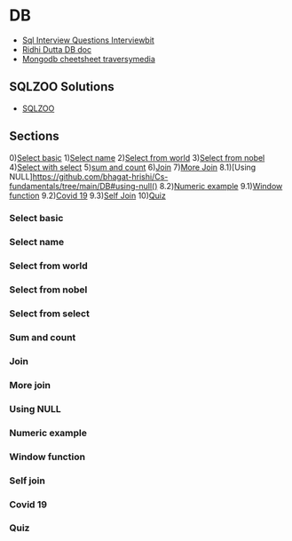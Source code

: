 # DB

- [Sql Interview Questions Interviewbit](https://www.interviewbit.com/sql-interview-questions/)
- [Ridhi Dutta DB doc](https://docs.google.com/document/d/1KZ5mxEwyWjnHyh7ZG8IJtalDpqf-zvRIUC0BS5mpZ-o/edit)
- [Mongodb cheetsheet traversymedia](https://gist.github.com/bradtraversy/f407d642bdc3b31681bc7e56d95485b6)

## SQLZOO Solutions 

- [SQLZOO](https://sqlzoo.net/wiki/SQL_Tutorial)

## Sections 
0)[Select basic](https://github.com/bhagat-hrishi/Cs-fundamentals/tree/main/DB#select-basic)
1)[Select name](https://github.com/bhagat-hrishi/Cs-fundamentals/tree/main/DB#select-name)
2)[Select from world](https://github.com/bhagat-hrishi/Cs-fundamentals/tree/main/DB#select-from-world)
3)[Select from nobel](https://github.com/bhagat-hrishi/Cs-fundamentals/tree/main/DB#select-from-nobel)
4)[Select with select](https://github.com/bhagat-hrishi/Cs-fundamentals/tree/main/DB#select-from-select)
5)[sum and count](https://github.com/bhagat-hrishi/Cs-fundamentals/tree/main/DB#sum-and-count)
6)[Join](https://github.com/bhagat-hrishi/Cs-fundamentals/tree/main/DB#join)
7)[More Join](https://github.com/bhagat-hrishi/Cs-fundamentals/tree/main/DB#more-join)
8.1)[Using NULL]https://github.com/bhagat-hrishi/Cs-fundamentals/tree/main/DB#using-null()
8.2)[Numeric example](https://github.com/bhagat-hrishi/Cs-fundamentals/tree/main/DB#numeric-example)
9.1)[Window function](https://github.com/bhagat-hrishi/Cs-fundamentals/tree/main/DB#numeric-example)
9.2)[Covid 19]()
9.3)[Self Join](https://github.com/bhagat-hrishi/Cs-fundamentals/tree/main/DB#self-join)
10)[Quiz](https://github.com/bhagat-hrishi/Cs-fundamentals/tree/main/DB#quiz)

### Select basic
### Select name
### Select from world
### Select from nobel
### Select from select
### Sum and count 
### Join
### More join
### Using NULL
### Numeric example 
### Window function
### Self join 
### Covid 19
### Quiz   



